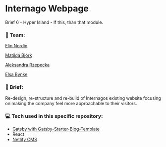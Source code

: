 # Internago Webpage
Brief 6 - Hyper Island - If this, than that module.

### :busts_in_silhouette: Team: 
[Elin Nordin](https://github.com/elinordin)

[Matilda Björk](https://github.com/MatildaBjorken)

[Aleksandra Rzepecka](https://github.com/AcidDeliria)

[Elsa Bynke](https://github.com/Elsmer)

### :scroll: Brief:
Re-design, re-structure and re-build of Internagos existing website focusing on making the company feel more approachable to their visitors.


### :computer: Tech used in this specific repository:
* [Gatsby with Gatsby-Starter-Blog-Template](https://www.gatsbyjs.com/starters/gatsbyjs/gatsby-starter-blog/)
* React
* [Netlify CMS](https://www.netlifycms.org/)
